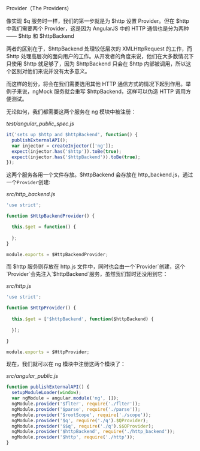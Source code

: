 Provider（The Providers）

像实现 $q 服务时一样，我们的第一步就是为 $http 设置 Provider。但在 $http 中我们需要两个 Provider，这是因为 AngularJS 中的 HTTP 通信也是分为两种—— $http 和 $httpBackend

两者的区别在于，$httpBackend 处理较低层次的 XMLHttpRequest 的工作，而 $http 处理高层次的面向用户的工作。从开发者的角度来说，他们在大多数情况下只使用 $http 就足够了，因为 $httpBackend 只会在 $http 内部被调用，所以这个区别对他们来说并没有太多意义。

而这样的划分，将会在我们需要选用其他 HTTP 通信方式的情况下起到作用。举例子来说，ngMock 服务就会重写 $httpBackend，这样可以伪造 HTTP 调用方便测试。

无论如何，我们都需要这两个服务在 ng 模块中被注册：

_test/angular_public_spec.js_

```js
it('sets up $http and $httpBackend', function() {
  publishExternalAPI();
  var injector = createInjector(['ng']);
  expect(injector.has('$http')).toBe(true);
  expect(injector.has('$httpBackend')).toBe(true);
});
```

这两个服务各用一个文件存放。$httpBackend 会存放在 http_backend.js，通过一个`Provider`创建:

_src/http_backend.js_

```js
'use strict';

function $HttpBackendProvider() {

  this.$get = function() {
  
  };
}

module.exports = $HttpBackendProvider;
```

而 $http 服务则存放在 http.js 文件中，同时也会由一个`Provider`创建，这个`Provider`会先注入`$httpBackend`服务，虽然我们暂时还没用到它：

_src/http.js_

```js
'use strict';

function $HttpProvider() {
  
  this.$get = ['$httpBackend', function($httpBackend) {
  
  }];

}

module.exports = $HttpProvider;
```

现在，我们就可以在 ng 模块中注册这两个模块了：

_src/angular_public.js_

```js
function publishExternalAPI() {
  setupModuleLoader(window);
  var ngModule = angular.module('ng', []);
  ngModule.provider('$flter', require('./flter'));
  ngModule.provider('$parse', require('./parse'));
  ngModule.provider('$rootScope', require('./scope'));
  ngModule.provider('$q', require('./q').$QProvider);
  ngModule.provider('$$q', require('./q').$$QProvider);
  ngModule.provider('$httpBackend', require('./http_backend'));
  ngModule.provider('$http', require('./http'));
}
```